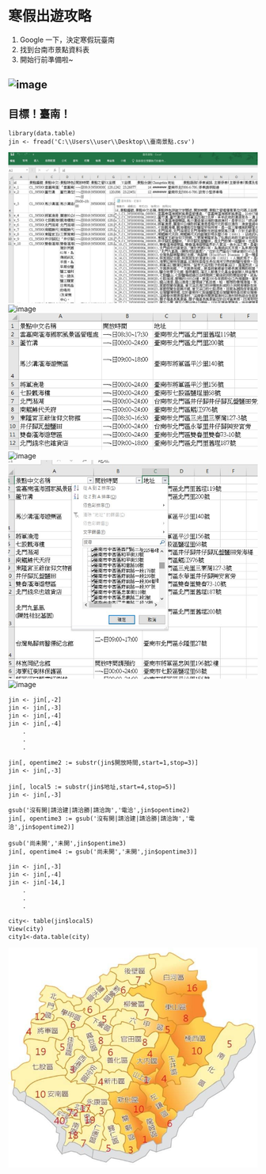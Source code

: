 # 寒假出遊攻略  
  1. Google 一下，決定寒假玩臺南
  2. 找到台南市景點資料表
  3. 開始行前準備啦~
  
![image](https://github.com/yiping0422/-/blob/master/%E7%A7%80.gif?raw=true)
---
## 目標！臺南！

```
library(data.table)
jin <- fread('C:\\Users\\user\\Desktop\\臺南景點.csv')
```
![image](https://github.com/yiping0422/-/blob/master/1515323051798.jpg?raw=true)
![image](https://github.com/yiping0422/-/blob/master/%E5%92%A9.gif?raw=true)
![image](https://github.com/yiping0422/-/blob/master/1515323158800.jpg?raw=true)
![image](https://github.com/yiping0422/-/blob/master/%E5%92%A9.gif?raw=true)
![image](https://github.com/yiping0422/-/blob/master/try.jpg?raw=true)
![image](https://github.com/yiping0422/-/blob/master/%E5%92%A9.gif?raw=true)
```
jin <- jin[,-2]
jin <- jin[,-3]
jin <- jin[,-4]
jin <- jin[,-4]
    .
    .
    .
```


```
jin[, opentime2 := substr(jin$開放時間,start=1,stop=3)]
jin <- jin[,-3]

jin[, local5 := substr(jin$地址,start=4,stop=5)]
jin <- jin[,-3]
```

```
gsub('沒有開|請洽建|請洽勝|請洽詢','電洽',jin$opentime2)
jin[, opentime3 := gsub('沒有開|請洽建|請洽勝|請洽詢','電洽',jin$opentime2)]

gsub('尚未開','未開',jin$opentime3)
jin[, opentime4 := gsub('尚未開','未開',jin$opentime3)]
```

```
jin <- jin[,-3]
jin <- jin[,-4]
jin <- jin[-14,]
    .
    .
    .
```

```
city<- table(jin$local5)
View(city)
city1<-data.table(city)
```
![image](https://github.com/yiping0422/-/blob/master/26694057_1771546239542927_301456047_n.jpg?raw=true)

